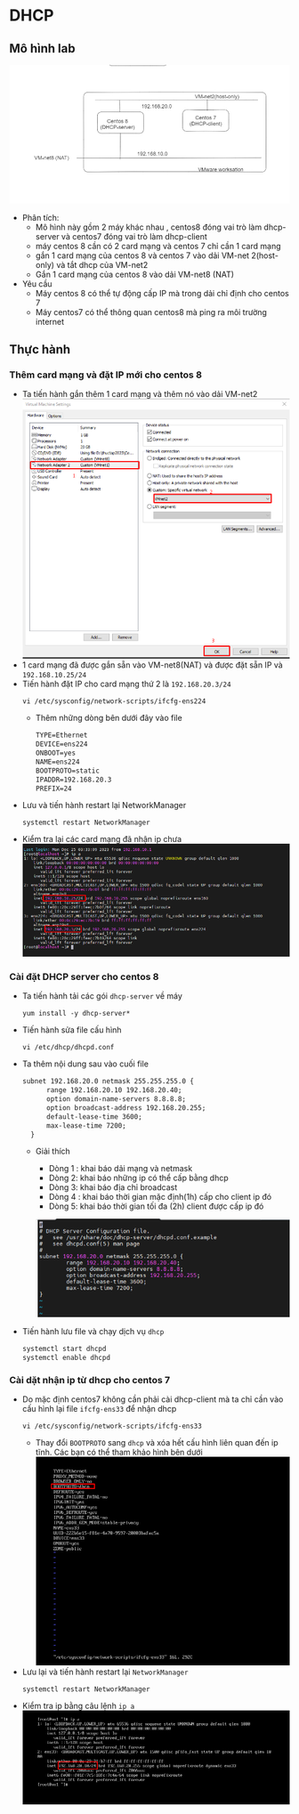 # DHCP
## Mô hình lab
![Alt](/thuctap/anh/Screenshot_622.png)
- Phân tích:
  - Mô hình này gồm 2 máy khác nhau , centos8 đóng vai trò làm dhcp-server và centos7 đóng vai trò làm dhcp-client
  - máy centos 8 cần có 2 card mạng và centos 7 chỉ cần 1 card mạng
  - gắn 1 card mạng của centos 8 và centos 7 vào dải VM-net 2(host-only) và tắt dhcp của VM-net2
  - Gắn 1 card mạng của centos 8 vào dải VM-net8 (NAT) 
- Yêu cầu
  - Máy centos 8 có thể tự động cấp IP mà trong dải chỉ định cho centos 7
  - Máy centos7 có thể thông quan centos8 mà ping ra môi trường internet
## Thực hành 
### Thêm card mạng và đặt IP mới cho centos 8
- Ta tiến hành gắn thêm 1 card mạng và thêm nó vào dải VM-net2
  ![Alt](/thuctap/anh/Screenshot_623.png)
- 1 card mạng đã được gắn sẵn vào VM-net8(NAT) và được đặt sẵn IP và `192.168.10.25/24`
- Tiến hành đặt IP cho card mạng thứ 2 là `192.168.20.3/24`
    ```
    vi /etc/sysconfig/network-scripts/ifcfg-ens224
    ```
  - Thêm những dòng bên dưới đây vào file
    ```
    TYPE=Ethernet
    DEVICE=ens224
    ONBOOT=yes
    NAME=ens224
    BOOTPROTO=static
    IPADDR=192.168.20.3
    PREFIX=24
    ```
- Lưu và tiến hành restart lại NetworkManager
  ```
  systemctl restart NetworkManager
  ```
- Kiểm tra lại các card mạng đã nhận ip chưa
  ![Alt](/thuctap/anh/Screenshot_624.png)

### Cài đặt DHCP server cho centos 8
- Ta tiến hành tải các gói `dhcp-server` về máy
  ```
  yum install -y dhcp-server*
  ```
- Tiến hành sửa file cấu hình
  ```
  vi /etc/dhcp/dhcpd.conf
  ```
- Ta thêm nội dung sau vào cuối file
  ```
  subnet 192.168.20.0 netmask 255.255.255.0 {
        range 192.168.20.10 192.168.20.40;
        option domain-name-servers 8.8.8.8;
        option broadcast-address 192.168.20.255;
        default-lease-time 3600;
        max-lease-time 7200;
    }
  ```
  - Giải thích
    - Dòng 1 : khai báo dải mạng và netmask
    - Dòng 2: khai báo những ip có thể cấp bằng dhcp
    - Dòng 3: khai báo địa chỉ broadcast
    - Dòng 4 : khai báo thời gian mặc định(1h) cấp cho client ip đó
    - Dòng 5: khai báo thời gian tối đa (2h) client được cấp ip đó

    ![Alt](/thuctap/anh/Screenshot_625.png)
- Tiến hành lưu file và chạy dịch vụ `dhcp`
  ```
  systemctl start dhcpd
  systemctl enable dhcpd
  ```
### Cài dặt nhận ip từ dhcp cho centos 7
- Do mặc định centos7 không cần phải cài dhcp-client mà ta chỉ cần vào cấu hình lại file `ifcfg-ens33` để nhận dhcp
  ```
  vi /etc/sysconfig/network-scripts/ifcfg-ens33
  ``` 
  - Thay đổi `BOOTPROTO` sang `dhcp` và xóa hết cấu hình liên quan đến ip tĩnh. Các bạn có thể tham khảo hình bên dưới
  ![Alt](/thuctap/anh/Screenshot_626.png)
- Lưu lại và tiến hành restart lại `NetworkManager`
  ```
  systemctl restart NetworkManager
  ```
- Kiểm tra ip bằng câu lệnh `ip a`
  ![Alt](/thuctap/anh/Screenshot_627.png)